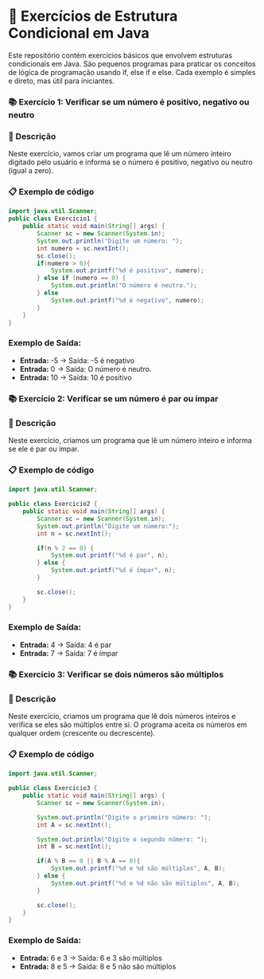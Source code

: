 # 📝 Exercícios de Estrutura Condicional em Java

Este repositório contém exercícios básicos que envolvem estruturas condicionais em Java. São pequenos programas para praticar os conceitos de lógica de programação usando if, else if e else. Cada exemplo é simples e direto, mas útil para iniciantes.

### 📚 Exercício 1: Verificar se um número é positivo, negativo ou neutro

### 🧐 Descrição 

Neste exercício, vamos criar um programa que lê um número inteiro digitado pelo usuário e informa se o número é positivo, negativo ou neutro (igual a zero).

### 📋 Exemplo de código

```java
import java.util.Scanner;
public class Exercicio1 {
    public static void main(String[] args) {
        Scanner sc = new Scanner(System.in);
        System.out.println("Digite um número: ");
        int numero = sc.nextInt();
        sc.close();
        if(numero > 0){
            System.out.printf("%d é positivo", numero);
        } else if (numero == 0) {
            System.out.println("O número é neutro.");
        } else 
            System.out.printf("%d é negativo", numero);
        }
    }
}
```

### Exemplo de Saída:
- **Entrada:** -5 → Saída: -5 é negativo
- **Entrada:** 0 → Saída: O número é neutro.
- **Entrada:** 10 → Saída: 10 é positivo

### 📚 Exercício 2: Verificar se um número é par ou ímpar

### 🧐 Descrição

Neste exercício, criamos um programa que lê um número inteiro e informa se ele é par ou ímpar.

### 📋 Exemplo de código

```java
import java.util.Scanner;

public class Exercicio2 {
    public static void main(String[] args) {
        Scanner sc = new Scanner(System.in);
        System.out.println("Digite um número:");
        int n = sc.nextInt();

        if(n % 2 == 0) {
            System.out.printf("%d é par", n);
        } else {
            System.out.printf("%d é ímpar", n);
        }

        sc.close();
    }
}
```

### Exemplo de Saída:
- **Entrada:** 4 → Saída: 4 é par
- **Entrada:** 7 → Saída: 7 é ímpar


### 📚 Exercício 3: Verificar se dois números são múltiplos

### 🧐 Descrição

Neste exercício, criamos um programa que lê dois números inteiros e verifica se eles são múltiplos entre si. O programa aceita os números em qualquer ordem (crescente ou decrescente).

### 📋 Exemplo de código

```java
import java.util.Scanner;

public class Exercicio3 {
    public static void main(String[] args) {
        Scanner sc = new Scanner(System.in);

        System.out.println("Digite o primeiro número: ");
        int A = sc.nextInt();

        System.out.println("Digite o segundo número: ");
        int B = sc.nextInt();

        if(A % B == 0 || B % A == 0){
            System.out.printf("%d e %d são múltiplos", A, B);
        } else {
            System.out.printf("%d e %d não são múltiplos", A, B);
        }

        sc.close();
    }
}

```

### Exemplo de Saída:

- **Entrada:** 6 e 3 → Saída: 6 e 3 são múltiplos
- **Entrada:** 8 e 5 → Saída: 8 e 5 não são múltiplos
